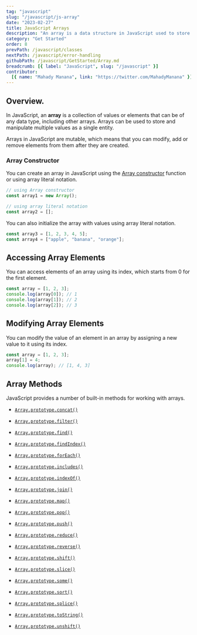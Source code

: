 ```yaml
---
tag: "javascript"
slug: "/javascript/js-array"
date: "2023-02-27"
title: JavaScript Arrays
description: "An array is a data structure in JavaScript used to store a collection of elements of the same or different data types in a single variable."
category: "Get Started"
order: 8
prevPath: /javascript/classes
nextPath: /javascript/error-handling
githubPath: /javascript/GetStarted/Array.md
breadcrumb: [{ label: "JavaScript", slug: "/javascript" }]
contributor:
  [{ name: "Mahady Manana", link: "https://twitter.com/MahadyManana" }]
---
```


## Overview.

In JavaScript, an **array** is a collection of values or elements that can be of any data type, including other arrays. Arrays can be used to store and manipulate multiple values as a single entity.

Arrays in JavaScript are mutable, which means that you can modify, add or remove elements from them after they are created.

### Array Constructor

You can create an array in JavaScript using the [Array constructor](/javascript/array/constructors) function or using array literal notation.

```javascript
// using Array constructor
const array1 = new Array();

// using array literal notation
const array2 = [];
```

You can also initialize the array with values using array literal notation.

```javascript
const array3 = [1, 2, 3, 4, 5];
const array4 = ["apple", "banana", "orange"];
```

## Accessing Array Elements

You can access elements of an array using its index, which starts from 0 for the first element.

```javascript
const array = [1, 2, 3];
console.log(array[0]); // 1
console.log(array[1]); // 2
console.log(array[2]); // 3
```

## Modifying Array Elements

You can modify the value of an element in an array by assigning a new value to it using its index.

```javascript
const array = [1, 2, 3];
array[1] = 4;
console.log(array); // [1, 4, 3]
```

## Array Methods

JavaScript provides a number of built-in methods for working with arrays.

- [`Array.prototype.concat()`](/javascript/array/concat)

- [`Array.prototype.filter()`](/javascript/array/filter)

- [`Array.prototype.find()`](/javascript/array/find)

- [`Array.prototype.findIndex()`](/javascript/array/find-index)

- [`Array.prototype.forEach()`](/javascript/array/for-each)

- [`Array.prototype.includes()`](/javascript/array/includes)

- [`Array.prototype.indexOf()`](/javascript/array/index-of)

- [`Array.prototype.join()`](/javascript/array/join)

- [`Array.prototype.map()`](/javascript/array/map)

- [`Array.prototype.pop()`](/javascript/array/pop)
- [`Array.prototype.push()`](/javascript/array/push)

- [`Array.prototype.reduce()`](/javascript/array/reduce)

- [`Array.prototype.reverse()`](/javascript/array/reverse)
- [`Array.prototype.shift()`](/javascript/array/shift)

- [`Array.prototype.slice()`](/javascript/array/slice)
- [`Array.prototype.some()`](/javascript/array/some)

- [`Array.prototype.sort()`](/javascript/array/sort)

- [`Array.prototype.splice()`](/javascript/array/splice)

- [`Array.prototype.toString()`](/javascript/array/to-string)

- [`Array.prototype.unshift()`](/javascript/array/unshift)
